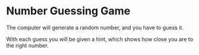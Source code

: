 
# Number Guessing Game
The computer will generate a random number, and you have to guess it.

With each guess you will be given a hint, which shows how close you are to the right number.

